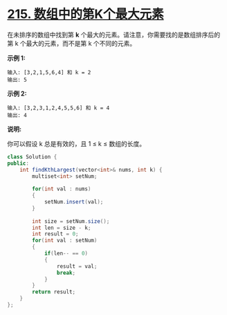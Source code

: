 # [215. 数组中的第K个最大元素](https://leetcode-cn.com/problems/kth-largest-element-in-an-array/)

在未排序的数组中找到第 **k** 个最大的元素。请注意，你需要找的是数组排序后的第 k 个最大的元素，而不是第 k 个不同的元素。

**示例 1:**

```
输入: [3,2,1,5,6,4] 和 k = 2
输出: 5
```

**示例 2:**

```
输入: [3,2,3,1,2,4,5,5,6] 和 k = 4
输出: 4
```

**说明:**

你可以假设 k 总是有效的，且 1 ≤ k ≤ 数组的长度。



```java
class Solution {
public:
    int findKthLargest(vector<int>& nums, int k) {
        multiset<int> setNum;
        
        for(int val : nums)
        {
            setNum.insert(val);
        }
        
        int size = setNum.size();
        int len = size - k;
        int result = 0;
        for(int val : setNum)
        { 
            if(len-- == 0)
            {
                result = val;
                break;
            } 
        }
        return result;
    }
};
```

